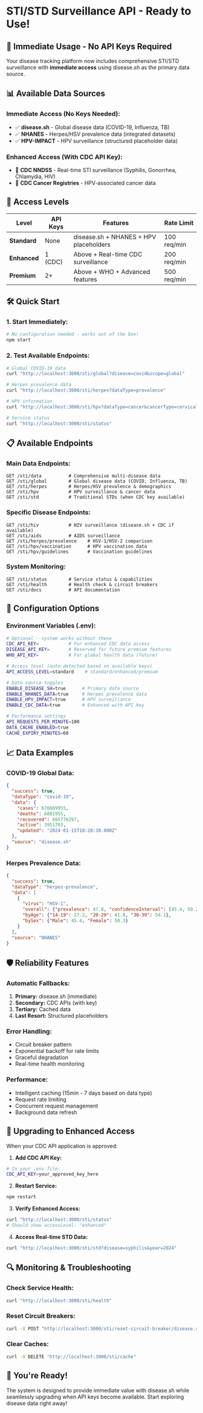 # STI/STD Surveillance API - Ready to Use!

## 🚀 **Immediate Usage - No API Keys Required**

Your disease tracking platform now includes comprehensive STI/STD surveillance with **immediate access** using disease.sh as the primary data source.

## 📊 **Available Data Sources**

### **Immediate Access (No Keys Needed):**
- ✅ **disease.sh** - Global disease data (COVID-19, Influenza, TB)
- ✅ **NHANES** - Herpes/HSV prevalence data (integrated datasets)
- ✅ **HPV-IMPACT** - HPV surveillance (structured placeholder data)

### **Enhanced Access (With CDC API Key):**
- 🔑 **CDC NNDSS** - Real-time STI surveillance (Syphilis, Gonorrhea, Chlamydia, HIV)
- 🔑 **CDC Cancer Registries** - HPV-associated cancer data

## 🎯 **Access Levels**

| Level | API Keys | Features | Rate Limit |
|-------|----------|----------|------------|
| **Standard** | None | disease.sh + NHANES + HPV placeholders | 100 req/min |
| **Enhanced** | 1 (CDC) | Above + Real-time CDC surveillance | 200 req/min |
| **Premium** | 2+ | Above + WHO + Advanced features | 500 req/min |

## 🛠️ **Quick Start**

### 1. **Start Immediately:**
```bash
# No configuration needed - works out of the box!
npm start
```

### 2. **Test Available Endpoints:**
```bash
# Global COVID-19 data
curl "http://localhost:3000/sti/global?disease=covid&scope=global"

# Herpes prevalence data
curl "http://localhost:3000/sti/herpes?dataType=prevalence"

# HPV information
curl "http://localhost:3000/sti/hpv?dataType=cancer&cancerType=cervical"

# Service status
curl "http://localhost:3000/sti/status"
```

## 📋 **Available Endpoints**

### **Main Data Endpoints:**
```
GET /sti/data          # Comprehensive multi-disease data
GET /sti/global        # Global disease data (COVID, Influenza, TB)
GET /sti/herpes        # Herpes/HSV prevalence & demographics
GET /sti/hpv           # HPV surveillance & cancer data
GET /sti/std           # Traditional STDs (when CDC key available)
```

### **Specific Disease Endpoints:**
```
GET /sti/hiv           # HIV surveillance (disease.sh + CDC if available)
GET /sti/aids          # AIDS surveillance
GET /sti/herpes/prevalence    # HSV-1/HSV-2 comparison
GET /sti/hpv/vaccination      # HPV vaccination data
GET /sti/hpv/guidelines       # Vaccination guidelines
```

### **System Monitoring:**
```
GET /sti/status        # Service status & capabilities
GET /sti/health        # Health check & circuit breakers
GET /sti/docs          # API documentation
```

## 🔧 **Configuration Options**

### **Environment Variables (.env):**
```bash
# Optional - system works without these
CDC_API_KEY=           # For enhanced CDC data access
DISEASE_API_KEY=       # Reserved for future premium features
WHO_API_KEY=           # For global health data (future)

# Access level (auto-detected based on available keys)
API_ACCESS_LEVEL=standard    # standard/enhanced/premium

# Data source toggles
ENABLE_DISEASE_SH=true      # Primary data source
ENABLE_NHANES_DATA=true     # Herpes prevalence data
ENABLE_HPV_IMPACT=true      # HPV surveillance
ENABLE_CDC_DATA=true        # Enhanced with API key

# Performance settings
API_REQUESTS_PER_MINUTE=100
DATA_CACHE_ENABLED=true
CACHE_EXPIRY_MINUTES=60
```

## 📈 **Data Examples**

### **COVID-19 Global Data:**
```json
{
  "success": true,
  "dataType": "covid-19",
  "data": {
    "cases": 676609955,
    "deaths": 6881955,
    "recovered": 665776297,
    "active": 3951703,
    "updated": "2024-01-15T10:20:30.000Z"
  },
  "source": "disease.sh"
}
```

### **Herpes Prevalence Data:**
```json
{
  "success": true,
  "dataType": "herpes-prevalence",
  "data": [
    {
      "virus": "HSV-1",
      "overall": {"prevalence": 47.8, "confidenceInterval": [45.4, 50.2]},
      "byAge": {"14-19": 27.2, "20-29": 41.8, "30-39": 54.1},
      "bySex": {"Male": 45.4, "Female": 50.3}
    }
  ],
  "source": "NHANES"
}
```

## 🛡️ **Reliability Features**

### **Automatic Fallbacks:**
1. **Primary:** disease.sh (immediate)
2. **Secondary:** CDC APIs (with key)
3. **Tertiary:** Cached data
4. **Last Resort:** Structured placeholders

### **Error Handling:**
- Circuit breaker pattern
- Exponential backoff for rate limits
- Graceful degradation
- Real-time health monitoring

### **Performance:**
- Intelligent caching (15min - 7 days based on data type)
- Request rate limiting
- Concurrent request management
- Background data refresh

## 🎯 **Upgrading to Enhanced Access**

When your CDC API application is approved:

1. **Add CDC API Key:**
```bash
# In your .env file:
CDC_API_KEY=your_approved_key_here
```

2. **Restart Service:**
```bash
npm restart
```

3. **Verify Enhanced Access:**
```bash
curl "http://localhost:3000/sti/status"
# Should show accessLevel: "enhanced"
```

4. **Access Real-time STD Data:**
```bash
curl "http://localhost:3000/sti/std?disease=syphilis&year=2024"
```

## 🔍 **Monitoring & Troubleshooting**

### **Check Service Health:**
```bash
curl "http://localhost:3000/sti/health"
```

### **Reset Circuit Breakers:**
```bash
curl -X POST "http://localhost:3000/sti/reset-circuit-breaker/disease.sh"
```

### **Clear Caches:**
```bash
curl -X DELETE "http://localhost:3000/sti/cache"
```

## 🎉 **You're Ready!**

The system is designed to provide immediate value with disease.sh while seamlessly upgrading when API keys become available. Start exploring disease data right away!